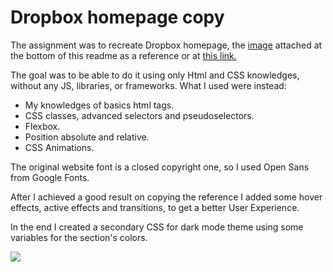 <h1>Dropbox homepage copy</h1>

<p>The assignment was to recreate Dropbox homepage, the <a href="#ref-image">image</a> attached at the bottom of this readme as a reference or at <a href="http://web.archive.org/web/20210121192759/https://www.dropbox.com/it/business">this link.</a></p>

<p>The goal was to be able to do it using only Html and CSS knowledges, without any JS, libraries, or frameworks.
What I used were instead: 
<ul>
  <li>
    My knowledges of basics html tags.
  </li>
  <li>
    CSS classes, advanced selectors and pseudoselectors.
  </li>
  <li>
    Flexbox.
  </li>
  <li>
    Position absolute and relative.
  </li>
    <li>
    CSS Animations.
  </li>
 </ul>
 
 The original website font is a closed copyright one, so I used Open Sans from Google Fonts.

After I achieved a good result on copying the reference I added some hover effects, active effects and transitions, to get a better User Experience.

In the end I created a secondary CSS for dark mode theme using some variables for the section's colors.

 </p>

<section id="ref-image">
<img src="https://user-images.githubusercontent.com/121491102/232060320-2cecacb4-ba87-4713-807a-1dedf8cf2e5d.png"></img>
</section>
